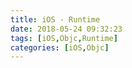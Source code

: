 ```yaml
---
title: iOS - Runtime
date: 2018-05-24 09:32:23
tags: [iOS,Objc,Runtime]
categories: [iOS,Objc]
---
```

